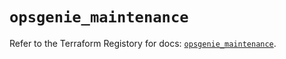 # `opsgenie_maintenance`

Refer to the Terraform Registory for docs: [`opsgenie_maintenance`](https://registry.terraform.io/providers/opsgenie/opsgenie/0.6.33/docs/resources/maintenance).
